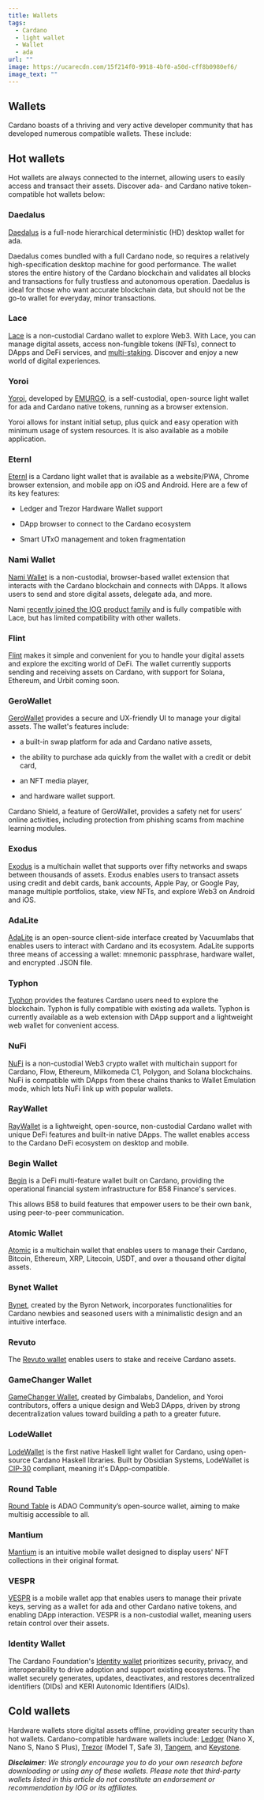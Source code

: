 ```yaml
---
title: Wallets
tags:
  - Cardano
  - light wallet
  - Wallet
  - ada
url: ""
image: https://ucarecdn.com/15f214f0-9918-4bf0-a50d-cff8b0980ef6/
image_text: ""
---
```


## Wallets

Cardano boasts of a thriving and very active developer community that has developed numerous compatible wallets. These include:

## **Hot wallets**

Hot wallets are always connected to the internet, allowing users to easily access and transact their assets. Discover ada- and Cardano native token-compatible hot wallets below:

### **Daedalus**

[Daedalus](https://daedaluswallet.io/) is a full-node hierarchical deterministic (HD) desktop wallet for ada. 

Daedalus comes bundled with a full Cardano node, so requires a relatively high-specification desktop machine for good performance. The wallet stores the entire history of the Cardano blockchain and validates all blocks and transactions for fully trustless and autonomous operation. Daedalus is ideal for those who want accurate blockchain data, but should not be the go-to wallet for everyday, minor transactions.

### **Lace**

[Lace](https://www.lace.io) is a non-custodial Cardano wallet to explore Web3. With Lace, you can manage digital assets, access non-fungible tokens (NFTs), connect to DApps and DeFi services, and [multi-staking](https://www.lace.io/blog/stake-your-ada-across-multiple-pools-with-lace-s-new-multi-delegation-feature-beta). Discover and enjoy a new world of digital experiences.

### **Yoroi**

[Yoroi](https://yoroi-wallet.com/#/), developed by [EMURGO](https://emurgo.io/), is a self-custodial, open-source light wallet for ada and Cardano native tokens, running as a browser extension. 

Yoroi allows for instant initial setup, plus quick and easy operation with minimum usage of system resources. It is also available as a mobile application.

### **Eternl**

[Eternl](https://eternl.io) is a Cardano light wallet that is available as a website/PWA, Chrome browser extension, and mobile app on iOS and Android. Here are a few of its key features:

*   Ledger and Trezor Hardware Wallet support
    
*   DApp browser to connect to the Cardano ecosystem
    
*   Smart UTxO management and token fragmentation
    

### **Nami Wallet**

[Nami Wallet](https://namiwallet.io/) is a non-custodial, browser-based wallet extension that interacts with the Cardano blockchain and connects with DApps. It allows users to send and store digital assets, delegate ada, and more.

Nami [recently joined the IOG product family](https://iohk.io/en/blog/posts/2023/11/01/nami-has-a-new-home/) and is fully compatible with Lace, but has limited compatibility with other wallets.

### **Flint**

[Flint](https://flint-wallet.com/) makes it simple and convenient for you to handle your digital assets and explore the exciting world of DeFi. The wallet currently supports sending and receiving assets on Cardano, with support for Solana, Ethereum, and Urbit coming soon.

### **GeroWallet**

[GeroWallet](https://gerowallet.io/) provides a secure and UX-friendly UI to manage your digital assets. The wallet's features include:

*   a built-in swap platform for ada and Cardano native assets,
    
*   the ability to purchase ada quickly from the wallet with a credit or debit card,
    
*   an NFT media player,
    
*   and hardware wallet support.
    

Cardano Shield, a feature of GeroWallet, provides a safety net for users’ online activities, including protection from phishing scams from machine learning modules. 

### **Exodus**

[Exodus](https://www.exodus.com/ada-cardano-wallet) is a multichain wallet that supports over fifty networks and swaps between thousands of assets. Exodus enables users to transact assets using credit and debit cards, bank accounts, Apple Pay, or Google Pay, manage multiple portfolios, stake, view NFTs, and explore Web3 on Android and iOS.

### **AdaLite**

[AdaLite](https://adalite.io/) is an open-source client-side interface created by Vacuumlabs that enables users to interact with Cardano and its ecosystem. AdaLite supports three means of accessing a wallet: mnemonic passphrase, hardware wallet, and encrypted .JSON file.

### **Typhon**

[Typhon](https://typhonwallet.io/) provides the features Cardano users need to explore the blockchain. Typhon is fully compatible with existing ada wallets. Typhon is currently available as a web extension with DApp support and a lightweight web wallet for convenient access.

### **NuFi**

[NuFi](https://nu.fi/) is a non-custodial Web3 crypto wallet with multichain support for Cardano, Flow, Ethereum, Milkomeda C1, Polygon, and Solana blockchains. NuFi is compatible with DApps from these chains thanks to Wallet Emulation mode, which lets NuFi link up with popular wallets.

### **RayWallet**

[RayWallet](https://raywallet.io/) is a lightweight, open-source, non-custodial Cardano wallet with unique DeFi features and built-in native DApps. The wallet enables access to the Cardano DeFi ecosystem on desktop and mobile.

### **Begin Wallet**

[Begin](https://b58.finance/) is a DeFi multi-feature wallet built on Cardano, providing the operational financial system infrastructure for B58 Finance's services.

This allows B58 to build features that empower users to be their own bank, using peer-to-peer communication.

### **Atomic Wallet**

[Atomic](https://atomicwallet.io/) is a multichain wallet that enables users to manage their Cardano, Bitcoin, Ethereum, XRP, Litecoin, USDT, and over a thousand other digital assets.

### **Bynet Wallet**

[Bynet](https://byron.network/), created by the Byron Network, incorporates functionalities for Cardano newbies and seasoned users with a minimalistic design and an intuitive interface.

### **Revuto**

The [Revuto wallet](https://crypto.revuto.com/wallet) enables users to stake and receive Cardano assets.

### **GameChanger Wallet**

[GameChanger Wallet](https://gamechanger.finance/#home), created by Gimbalabs, Dandelion, and Yoroi contributors, offers a unique design and Web3 DApps, driven by strong decentralization values toward building a path to a greater future.

### **LodeWallet**

[LodeWallet](https://lodewallet.io/) is the first native Haskell light wallet for Cardano, using open-source Cardano Haskell libraries. Built by Obsidian Systems, LodeWallet is [CIP-30](https://cips.cardano.org/cip/CIP-0030) compliant, meaning it's DApp-compatible.

### **Round Table**

[Round Table](https://roundtable.adaodapp.xyz/) is ADAO Community’s open-source wallet, aiming to make multisig accessible to all.

### **Mantium**

[Mantium](https://www.mantium.app/) is an intuitive mobile wallet designed to display users' NFT collections in their original format.

### **VESPR**

[VESPR](https://vespr.xyz/) is a mobile wallet app that enables users to manage their private keys, serving as a wallet for ada and other Cardano native tokens, and enabling DApp interaction. VESPR is a non-custodial wallet, meaning users retain control over their assets.

### **Identity Wallet**

The Cardano Foundation's [Identity wallet](https://identity.cardanofoundation.org/#overview) prioritizes security, privacy, and interoperability to drive adoption and support existing ecosystems. The wallet securely generates, updates, deactivates, and restores decentralized identifiers (DIDs) and KERI Autonomic Identifiers (AIDs).

## **Cold wallets**

Hardware wallets store digital assets offline, providing greater security than hot wallets. Cardano-compatible hardware wallets include: [Ledger](https://www.ledger.com/) (Nano X, Nano S, Nano S Plus), [Trezor](https://trezor.io/) (Model T, Safe 3), [Tangem](https://tangem.com/en/), and [Keystone](https://keyst.one/).

**_Disclaimer_**_: We strongly encourage you to do your own research before downloading or using any of these wallets. Please note that third-party wallets listed in this article do not constitute an endorsement or recommendation by IOG or its affiliates._
